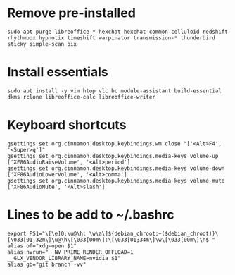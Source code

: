 # Remove pre-installed
`sudo apt purge libreoffice-* hexchat hexchat-common celluloid redshift rhythmbox hypnotix timeshift warpinator transmission-* thunderbird sticky simple-scan pix`

# Install essentials
`sudo apt install -y vim htop vlc bc module-assistant build-essential dkms rclone libreoffice-calc libreoffice-writer`

# Keyboard shortcuts
```
gsettings set org.cinnamon.desktop.keybindings.wm close "['<Alt>F4', '<Super>q']"
gsettings set org.cinnamon.desktop.keybindings.media-keys volume-up ['XF86AudioRaiseVolume', '<Alt>period']
gsettings set org.cinnamon.desktop.keybindings.media-keys volume-down ['XF86AudioLowerVolume', '<Alt>comma']
gsettings set org.cinnamon.desktop.keybindings.media-keys volume-mute ['XF86AudioMute', '<Alt>slash']
```

# Lines to be add to ~/.bashrc
```
export PS1="\[\e]0;\u@\h: \w\a\]${debian_chroot:+($debian_chroot)}\[\033[01;32m\]\u@\h\[\033[00m\]:\[\033[01;34m\]\w\[\033[00m\]\n$ "
alias of="xdg-open $1"
alias nvrun="__NV_PRIME_RENDER_OFFLOAD=1 __GLX_VENDOR_LIBRARY_NAME=nvidia $1"
alias gb="git branch -vv"
```
